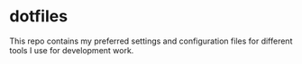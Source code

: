 # dotfiles
This repo contains my preferred settings and configuration files for different tools I use for development work.
